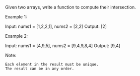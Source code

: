Given two arrays, write a function to compute their intersection.

Example 1:

Input: nums1 = [1,2,2,1], nums2 = [2,2]
Output: [2]

Example 2:

Input: nums1 = [4,9,5], nums2 = [9,4,9,8,4]
Output: [9,4]

Note:

    Each element in the result must be unique.
    The result can be in any order.
